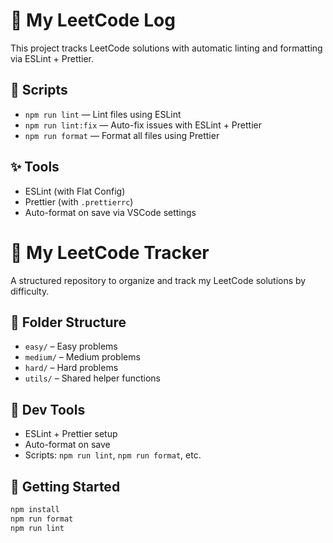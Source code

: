# 🧠 My LeetCode Log

This project tracks LeetCode solutions with automatic linting and formatting via ESLint + Prettier.

## 🔧 Scripts

- `npm run lint` — Lint files using ESLint
- `npm run lint:fix` — Auto-fix issues with ESLint + Prettier
- `npm run format` — Format all files using Prettier

## ✨ Tools

- ESLint (with Flat Config)
- Prettier (with `.prettierrc`)
- Auto-format on save via VSCode settings


# 🧠 My LeetCode Tracker

A structured repository to organize and track my LeetCode solutions by difficulty.

## 📁 Folder Structure

- `easy/` – Easy problems
- `medium/` – Medium problems
- `hard/` – Hard problems
- `utils/` – Shared helper functions

## 🔧 Dev Tools

- ESLint + Prettier setup
- Auto-format on save
- Scripts: `npm run lint`, `npm run format`, etc.

## 🚀 Getting Started

```bash
npm install
npm run format
npm run lint

